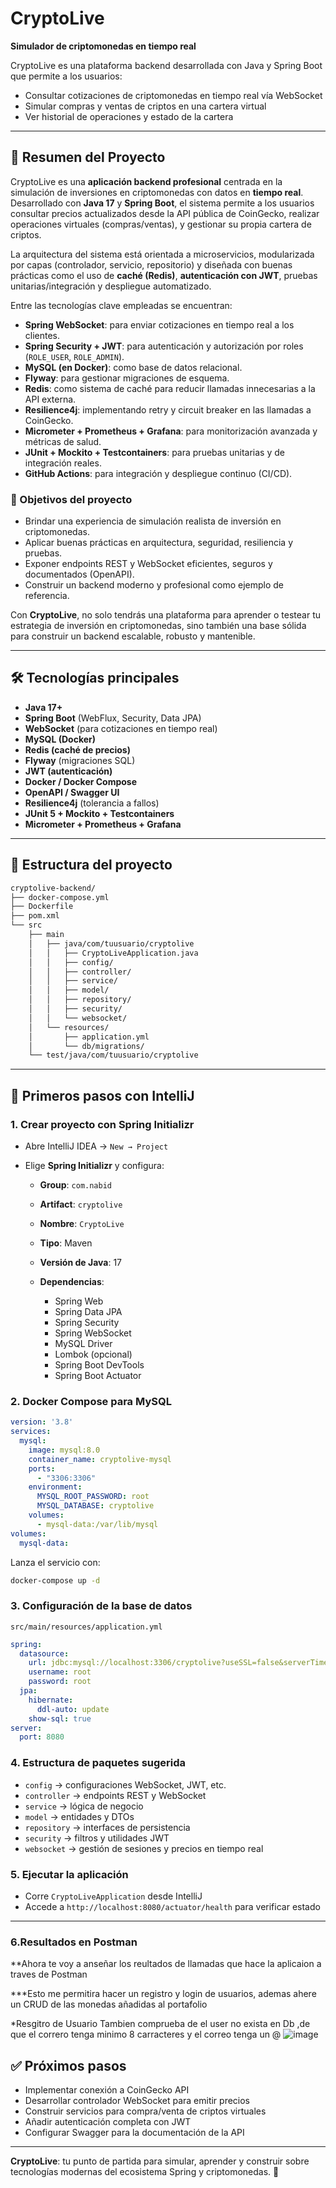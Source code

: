 # CryptoLive

**Simulador de criptomonedas en tiempo real**

CryptoLive es una plataforma backend desarrollada con Java y Spring Boot que permite a los usuarios:

* Consultar cotizaciones de criptomonedas en tiempo real vía WebSocket
* Simular compras y ventas de criptos en una cartera virtual
* Ver historial de operaciones y estado de la cartera

---

## 🧠 Resumen del Proyecto

CryptoLive es una **aplicación backend profesional** centrada en la simulación de inversiones en criptomonedas con datos en **tiempo real**. Desarrollado con **Java 17** y **Spring Boot**, el sistema permite a los usuarios consultar precios actualizados desde la API pública de CoinGecko, realizar operaciones virtuales (compras/ventas), y gestionar su propia cartera de criptos.

La arquitectura del sistema está orientada a microservicios, modularizada por capas (controlador, servicio, repositorio) y diseñada con buenas prácticas como el uso de **caché (Redis)**, **autenticación con JWT**, pruebas unitarias/integración y despliegue automatizado.

Entre las tecnologías clave empleadas se encuentran:

* **Spring WebSocket**: para enviar cotizaciones en tiempo real a los clientes.
* **Spring Security + JWT**: para autenticación y autorización por roles (`ROLE_USER`, `ROLE_ADMIN`).
* **MySQL (en Docker)**: como base de datos relacional.
* **Flyway**: para gestionar migraciones de esquema.
* **Redis**: como sistema de caché para reducir llamadas innecesarias a la API externa.
* **Resilience4j**: implementando retry y circuit breaker en las llamadas a CoinGecko.
* **Micrometer + Prometheus + Grafana**: para monitorización avanzada y métricas de salud.
* **JUnit + Mockito + Testcontainers**: para pruebas unitarias y de integración reales.
* **GitHub Actions**: para integración y despliegue continuo (CI/CD).

### 🎯 Objetivos del proyecto

* Brindar una experiencia de simulación realista de inversión en criptomonedas.
* Aplicar buenas prácticas en arquitectura, seguridad, resiliencia y pruebas.
* Exponer endpoints REST y WebSocket eficientes, seguros y documentados (OpenAPI).
* Construir un backend moderno y profesional como ejemplo de referencia.

Con **CryptoLive**, no solo tendrás una plataforma para aprender o testear tu estrategia de inversión en criptomonedas, sino también una base sólida para construir un backend escalable, robusto y mantenible.

---

## 🛠️ Tecnologías principales

* **Java 17+**
* **Spring Boot** (WebFlux, Security, Data JPA)
* **WebSocket** (para cotizaciones en tiempo real)
* **MySQL (Docker)**
* **Redis (caché de precios)**
* **Flyway** (migraciones SQL)
* **JWT (autenticación)**
* **Docker / Docker Compose**
* **OpenAPI / Swagger UI**
* **Resilience4j** (tolerancia a fallos)
* **JUnit 5 + Mockito + Testcontainers**
* **Micrometer + Prometheus + Grafana**

---

## 📂 Estructura del proyecto

```bash
cryptolive-backend/
├── docker-compose.yml
├── Dockerfile
├── pom.xml
└── src
    ├── main
    │   ├── java/com/tuusuario/cryptolive
    │   │   ├── CryptoLiveApplication.java
    │   │   ├── config/
    │   │   ├── controller/
    │   │   ├── service/
    │   │   ├── model/
    │   │   ├── repository/
    │   │   ├── security/
    │   │   └── websocket/
    │   └── resources/
    │       ├── application.yml
    │       └── db/migrations/
    └── test/java/com/tuusuario/cryptolive
```

---

## 🚀 Primeros pasos con IntelliJ

### 1. Crear proyecto con Spring Initializr

* Abre IntelliJ IDEA → `New → Project`
* Elige **Spring Initializr** y configura:

    * **Group**: `com.nabid`
    * **Artifact**: `cryptolive`
    * **Nombre**: `CryptoLive`
    * **Tipo**: Maven
    * **Versión de Java**: 17
    * **Dependencias**:

        * Spring Web
        * Spring Data JPA
        * Spring Security
        * Spring WebSocket
        * MySQL Driver
        * Lombok (opcional)
        * Spring Boot DevTools
        * Spring Boot Actuator

### 2. Docker Compose para MySQL

```yaml
version: '3.8'
services:
  mysql:
    image: mysql:8.0
    container_name: cryptolive-mysql
    ports:
      - "3306:3306"
    environment:
      MYSQL_ROOT_PASSWORD: root
      MYSQL_DATABASE: cryptolive
    volumes:
      - mysql-data:/var/lib/mysql
volumes:
  mysql-data:
```

Lanza el servicio con:

```bash
docker-compose up -d
```

### 3. Configuración de la base de datos

`src/main/resources/application.yml`

```yaml
spring:
  datasource:
    url: jdbc:mysql://localhost:3306/cryptolive?useSSL=false&serverTimezone=UTC
    username: root
    password: root
  jpa:
    hibernate:
      ddl-auto: update
    show-sql: true
server:
  port: 8080
```

### 4. Estructura de paquetes sugerida

* `config` → configuraciones WebSocket, JWT, etc.
* `controller` → endpoints REST y WebSocket
* `service` → lógica de negocio
* `model` → entidades y DTOs
* `repository` → interfaces de persistencia
* `security` → filtros y utilidades JWT
* `websocket` → gestión de sesiones y precios en tiempo real

### 5. Ejecutar la aplicación

* Corre `CryptoLiveApplication` desde IntelliJ
* Accede a `http://localhost:8080/actuator/health` para verificar estado

---

### 6.Resultados en Postman

**Ahora te voy a anseñar los reultados de llamadas que hace la aplicaion a traves de Postman

***Esto me permitira hacer un registro y login de usuarios, ademas ahere un CRUD de las monedas añadidas al portafolio

*Resgitro de Usuario
Tambien comprueba de el user no exista en Db ,de que el correro tenga minimo 8 carracteres y el correo tenga un @
![image](https://github.com/user-attachments/assets/7650721b-f352-472b-8ec6-46c363473931)


## ✅ Próximos pasos

* Implementar conexión a CoinGecko API
* Desarrollar controlador WebSocket para emitir precios
* Construir servicios para compra/venta de criptos virtuales
* Añadir autenticación completa con JWT
* Configurar Swagger para la documentación de la API

---

**CryptoLive**: tu punto de partida para simular, aprender y construir sobre tecnologías modernas del ecosistema Spring y criptomonedas. 🚀
